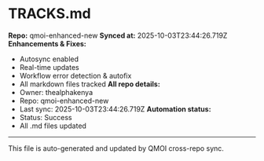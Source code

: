 # TRACKS.md

**Repo:** qmoi-enhanced-new
**Synced at:** 2025-10-03T23:44:26.719Z
**Enhancements & Fixes:**
- Autosync enabled
- Real-time updates
- Workflow error detection & autofix
- All markdown files tracked
**All repo details:**
- Owner: thealphakenya
- Repo: qmoi-enhanced-new
- Last sync: 2025-10-03T23:44:26.719Z
**Automation status:**
- Status: Success
- All .md files updated
---
This file is auto-generated and updated by QMOI cross-repo sync.
